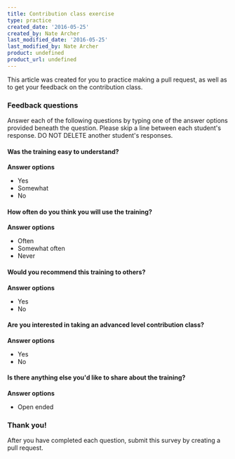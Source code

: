 ```yaml
---
title: Contribution class exercise
type: practice
created_date: '2016-05-25'
created_by: Nate Archer
last_modified_date: '2016-05-25'
last_modified_by: Nate Archer
product: undefined
product_url: undefined
---
```


This article was created for you to practice making a pull request, as well as to get your feedback on the contribution class.

### Feedback questions

Answer each of the following questions by typing one of the answer options provided beneath the question. Please skip a line between each student's response. DO NOT DELETE another student's responses.


#### Was the training easy to understand?

**Answer options**
- Yes
- Somewhat
- No



#### How often do you think you will use the training?

**Answer options**
- Often
- Somewhat often
- Never

#### Would you recommend this training to others?

**Answer options**
- Yes
- No

#### Are you interested in taking an advanced level contribution class?

**Answer options**
- Yes
- No

#### Is there anything else you'd like to share about the training?

**Answer options**
- Open ended


### Thank you!

After you have completed each question, submit this survey by creating a pull request.
